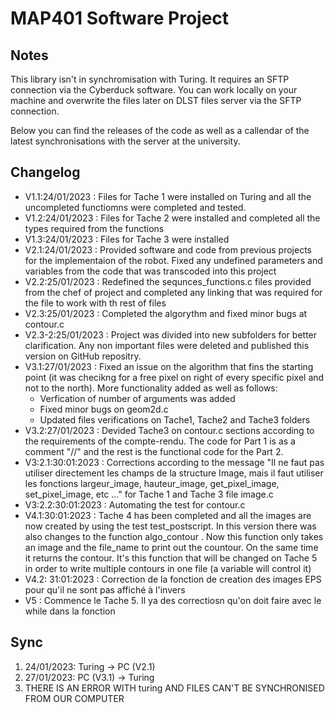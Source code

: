 # MAP401 Software Project

## Notes

This library isn't in synchromisation with Turing. It requires an SFTP connection via the Cyberduck software. You can work locally on your machine and overwrite the files later on DLST files server via the SFTP connection.

Below you can find the releases of the code as well as a callendar of the latest synchronisations with the server at the university.

## Changelog

* V1.1:24/01/2023 : Files for Tache 1 were installed on Turing and all the uncompleted functiomns were completed and tested.
* V1.2:24/01/2023 : Files for Tache 2 were installed and completed all the types required from the functions
* V1.3:24/01/2023 : Files for Tache 3 were installed
* V2.1:24/01/2023 : Provided software and code from previous projects for the implementaion of the robot. Fixed any undefined parameters and variables from the code that was transcoded into this project
* V2.2:25/01/2023 : Redefined the sequnces_functions.c files provided from the chef of project and completed any linking that was required for the file to work with th rest of files
* V2.3:25/01/2023 : Completed the algorythm and fixed minor bugs at contour.c
* V2.3-2:25/01/2023 : Project was divided into new subfolders for better clarification. Any non important files were deleted and published this version on GitHub repositry.
* V3.1:27/01/2023 : Fixed an issue on the algorithm that fins the starting point (it was checikng for a free pixel on right of every specific pixel and not to the north). More functionality added as well as follows:
  * Verfication of number of arguments was added
  * Fixed minor bugs on geom2d.c
  * Updated files verifications on Tache1, Tache2 and Tache3 folders
* V3.2:27/01/2023 : Devided Tache3 on contour.c sections according to the requirements of the compte-rendu. The code for Part 1 is as a comment "//" and the rest is the functional code for the Part 2.
* V3:2.1:30:01:2023 : Corrections according to the message "Il ne faut pas utiliser directement les champs de la structure Image, mais il faut utiliser les fonctions largeur_image, hauteur_image, get_pixel_image, set_pixel_image, etc ..." for Tache 1 and Tache 3 file image.c
* V3:2.2:30:01:2023 : Automating the test for contour.c
* V4.1:30:01:2023 : Tache 4 has been completed and all the images are now created by using the test test_postscript. In this version there was also changes to the function algo_contour . Now this function only takes an image and the file_name to print out the countour. On the same time it returns the contour. It's this function that will be changed on Tache 5 in order to write multiple contours in one file (a variable will control it)
* V4.2: 31:01:2023 : Correction de la fonction de creation des images EPS pour qu'il ne sont pas affiché à l'invers
* V5 : Commence le Tache 5. Il ya des correctiosn qu'on doit faire avec le while dans la fonction

## Sync

1. 24/01/2023: Turing -> PC (V2.1)
2. 27/01/2023: PC (V3.1) -> Turing
3. THERE IS AN ERROR WITH turing AND FILES CAN'T BE SYNCHRONISED FROM OUR COMPUTER
